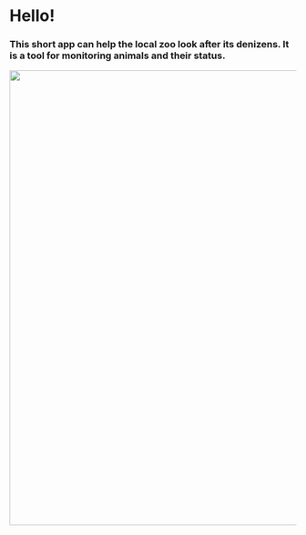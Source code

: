 # Hello!
### This short app can help the local zoo look after its denizens. It is a tool for monitoring animals and their status.

<a href="https://asciinema.org/a/LcFn2j7W7iJxJQ9DtIgx8Epdw" target="_blank"><img src="https://asciinema.org/a/LcFn2j7W7iJxJQ9DtIgx8Epdw.svg" width="800" /></a>